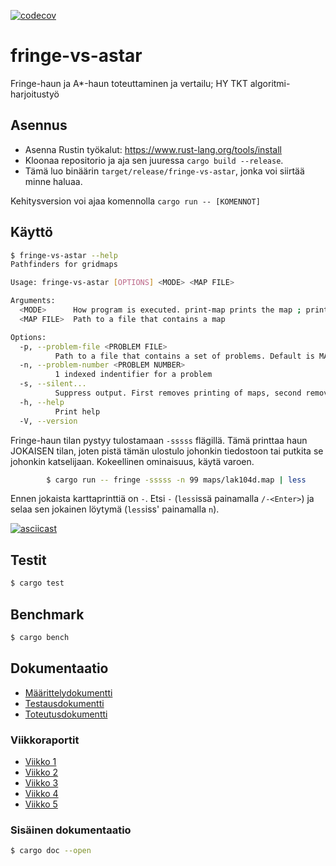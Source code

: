 [![codecov](https://codecov.io/github/Halmela/fringe-vs-astar/graph/badge.svg?token=7DFEU4IESG)](https://codecov.io/github/Halmela/fringe-vs-astar)

# fringe-vs-astar
Fringe-haun ja A*-haun toteuttaminen ja vertailu; HY TKT algoritmi-harjoitustyö

## Asennus
- Asenna Rustin työkalut: https://www.rust-lang.org/tools/install
- Kloonaa repositorio ja aja sen juuressa `cargo build --release`.
- Tämä luo binäärin `target/release/fringe-vs-astar`, jonka voi siirtää minne haluaa.

Kehitysversion voi ajaa komennolla `cargo run -- [KOMENNOT]`

## Käyttö
```bash
$ fringe-vs-astar --help
Pathfinders for gridmaps

Usage: fringe-vs-astar [OPTIONS] <MODE> <MAP FILE>

Arguments:
  <MODE>      How program is executed. print-map prints the map ; print prints the map with problems ; a-star solves using A* ; fringe solves using Fringe Search ; compare compares a-star and fringe [possible values: print, print-map, a-star, fringe, compare]
  <MAP FILE>  Path to a file that contains a map

Options:
  -p, --problem-file <PROBLEM FILE>
          Path to a file that contains a set of problems. Default is MAP FILE.scen(ario)
  -n, --problem-number <PROBLEM NUMBER>
          1 indexed indentifier for a problem
  -s, --silent...
          Suppress output. First removes printing of maps, second removes printing of problems, third removes printing of everything
  -h, --help
          Print help
  -V, --version
```

Fringe-haun tilan pystyy tulostamaan `-sssss` flägillä. Tämä printtaa haun JOKAISEN tilan, 
joten pistä tämän ulostulo johonkin tiedostoon tai putkita se johonkin katselijaan.
Kokeellinen ominaisuus, käytä varoen.

```bash
        $ cargo run -- fringe -sssss -n 99 maps/lak104d.map | less
```
Ennen jokaista karttaprinttiä on `-`. Etsi `-` (`less`issä painamalla `/-<Enter>`) ja selaa sen jokainen löytymä (`less`iss' painamalla `n`).

[![asciicast](https://asciinema.org/a/7HbX2XcvLkE2vPXHA58rmiFfI.svg)](https://asciinema.org/a/7HbX2XcvLkE2vPXHA58rmiFfI)

## Testit
```bash
$ cargo test 
```

## Benchmark
```bash
$ cargo bench
```


## Dokumentaatio
- [Määrittelydokumentti](/docs/m%C3%A4%C3%A4rittely.md)
- [Testausdokumentti](/docs/testaus.md)
- [Toteutusdokumentti](/docs/toteutus.md)

### Viikkoraportit
- [Viikko 1](/docs/Viikkoraportti%201.md)
- [Viikko 2](/docs/Viikkoraportti%202.md)
- [Viikko 3](/docs/Viikkoraportti%203.md)
- [Viikko 4](/docs/Viikkoraportti%204.md)
- [Viikko 5](/docs/Viikkoraportti%205.md)

### Sisäinen dokumentaatio
```bash
$ cargo doc --open
```


